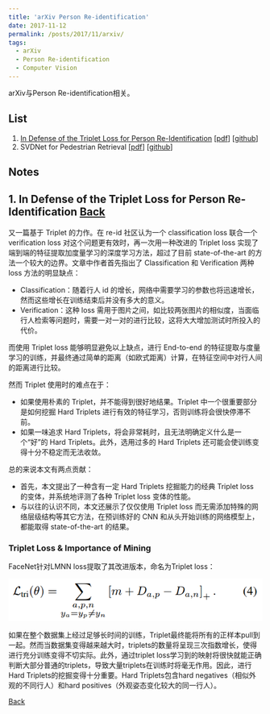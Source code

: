 ```yaml
---
title: 'arXiv Person Re-identification'
date: 2017-11-12
permalink: /posts/2017/11/arxiv/
tags:
  - arXiv
  - Person Re-identification
  - Computer Vision
---
```


arXiv与Person Re-identification相关。

<span id="back"></span>
## List

1. [In Defense of the Triplet Loss for Person Re-Identification](#jump1) [[pdf](https://arxiv.org/pdf/1703.07737)] [[github](https://github.com/VisualComputingInstitute/triplet-reid)]
2. SVDNet for Pedestrian Retrieval [[pdf](https://arxiv.org/pdf/1703.05693)] [[github](https://github.com/syfafterzy/SVDNet-for-Pedestrian-Retrieval)]

## Notes

<span id="jump1"></span>
## 1. In Defense of the Triplet Loss for Person Re-Identification [Back](#back)

又一篇基于 Triplet 的力作。在 re-id 社区认为一个 classification loss 联合一个 verification loss 对这个问题更有效时，再一次用一种改进的 Triplet loss 实现了端到端的特征提取加度量学习的深度学习方法，超过了目前 state-of-the-art 的方法一个较大的边界。文章中作者首先指出了 Classification 和 Verification 两种 loss 方法的明显缺点：

- Classification：随着行人 id 的增长，网络中需要学习的参数也将迅速增长，然而这些增长在训练结束后并没有多大的意义。
- Verification：这种 loss 需用于图片之间，如比较两张图片的相似度，当面临行人检索等问题时，需要一对一对的进行比较，这将大大增加测试时所投入的代价。

而使用 Triplet loss 能够明显避免以上缺点，进行 End-to-end 的特征提取与度量学习的训练，并最终通过简单的距离（如欧式距离）计算，在特征空间中对行人间的距离进行比较。

然而 Triplet 使用时的难点在于：

- 如果使用朴素的 Triplet，并不能得到很好地结果。Triplet 中一个很重要部分是如何挖掘 Hard Triplets 进行有效的特征学习，否则训练将会很快停滞不前。
- 如果一味追求 Hard Triplets，将会非常耗时，且无法明确定义什么是一个“好”的 Hard Triplets。此外，选用过多的 Hard Triplets 还可能会使训练变得十分不稳定而无法收敛。

总的来说本文有两点贡献：
- 首先，本文提出了一种含有一定 Hard Triplets 挖掘能力的经典 Triplet loss 的变体，并系统地评测了各种 Triplet loss 变体的性能。
- 与以往的认识不同，本文还展示了仅仅使用 Triplet loss 而无需添加特殊的网络层级结构等其它方法，在预训练好的 CNN 和从头开始训练的网络模型上，都能取得 state-of-the-art 的结果。

### Triplet Loss & Importance of Mining

FaceNet针对LMNN loss提取了其改进版本，命名为Triplet loss：

![Triplet loss](/images/arxiv2017/eq-1.PNG)

如果在整个数据集上经过足够长时间的训练，Triplet最终能将所有的正样本pull到一起。然而当数据集变得越来越大时，triplets的数量将呈现三次指数增长，使得进行充分训练变得不切实际。此外，通过triplet loss学习到的映射将很快就能正确判断大部分普通的triplets，导致大量triplets在训练时将毫无作用。因此，进行Hard Triplets的挖掘变得十分重要。Hard Triplets包含hard negatives（相似外观的不同行人）和hard positives（外观姿态变化较大的同一行人）。




[Back](#back)
